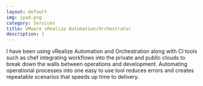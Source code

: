```yaml
---
layout: default
img: ipad.png
category: Services
title: VMware vRealize Automation/Orchestrator
description: |
---
```

  I have been using vRealize Automation and Orchestration along with CI tools such as chef integrating workflows into the private and public clouds to break down the walls between operations and development. Automating operational processes into one easy to use tool reduces errors and creates repeatable scenarios that speeds up time to delivery.
